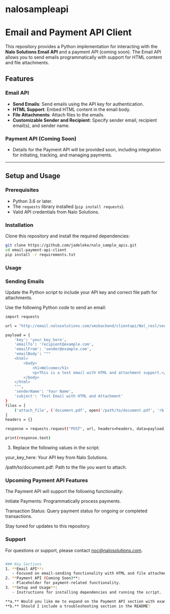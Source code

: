 # nalosampleapi
# Email and Payment API Client

This repository provides a Python implementation for interacting with the **Nalo Solutions Email API** and a payment API (coming soon). The Email API allows you to send emails programmatically with support for HTML content and file attachments.

## Features

### Email API
- **Send Emails**: Send emails using the API key for authentication.
- **HTML Support**: Embed HTML content in the email body.
- **File Attachments**: Attach files to the emails.
- **Customizable Sender and Recipient**: Specify sender email, recipient email(s), and sender name.




### Payment API (Coming Soon)
- Details for the Payment API will be provided soon, including integration for initiating, tracking, and managing payments.

---

## Setup and Usage

### Prerequisites
- Python 3.6 or later.
- The `requests` library installed (`pip install requests`).
- Valid API credentials from Nalo Solutions.

### Installation
Clone this repository and install the required dependencies:
```bash
git clone https://github.com/jadeleke/nalo_sample_apis.git
cd email-payment-api-client
pip install -r requirements.txt
````

### Usage
### Sending Emails
Update the Python script to include your API key and correct file path for attachments.

Use the following Python code to send an email:

```bash
import requests

url = "http://email.nalosolutions.com/smsbackend/clientapi/Nal_resl/send-email/"

payload = {
    'key': 'your_key_here',
    'emailTo': 'recipient@example.com',
    'emailFrom': 'sender@example.com',
    'emailBody': """
    <html>
        <body>
            <h1>Welcome</h1>
            <p>This is a test email with HTML and attachment support.</p>
        </body>
    </html>
    """,
    'senderName': 'Your Name',
    'subject': 'Test Email with HTML and Attachment'
}
files = [
    ('attach_file', ('document.pdf', open('/path/to/document.pdf', 'rb'), 'application/pdf'))
]
headers = {}

response = requests.request("POST", url, headers=headers, data=payload, files=files)

print(response.text)
````


3. Replace the following values in the script:

your_key_here: Your API key from Nalo Solutions.

/path/to/document.pdf: Path to the file you want to attach.


### Upcoming Payment API Features

The Payment API will support the following functionality:

Initiate Payments: Programmatically process payments.

Transaction Status: Query payment status for ongoing or completed transactions.

Stay tuned for updates to this repository.

### Support
For questions or support, please contact noc@nalosolutions.com.

```bash

### Key Sections
1. **Email API**:
   - Focused on email-sending functionality with HTML and file attachments.
2. **Payment API (Coming Soon)**:
   - Placeholder for payment-related functionality.
3. **Setup and Usage**:
   - Instructions for installing dependencies and running the script.

**a.** Would you like me to expand on the Payment API section with example placeholders?  
**b.** Should I include a troubleshooting section in the README?
````





